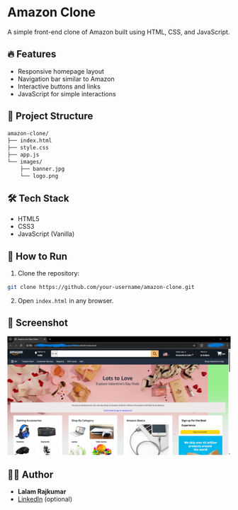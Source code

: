 # Amazon Clone

A simple front-end clone of Amazon built using HTML, CSS, and JavaScript.

## 🔥 Features

- Responsive homepage layout
- Navigation bar similar to Amazon
- Interactive buttons and links
- JavaScript for simple interactions

## 📁 Project Structure

```
amazon-clone/
├── index.html
├── style.css
├── app.js
└── images/
    ├── banner.jpg
    └── logo.png

```

## 🛠️ Tech Stack

- HTML5
- CSS3
- JavaScript (Vanilla)

## 🚀 How to Run

1. Clone the repository:
```bash
git clone https://github.com/your-username/amazon-clone.git
```

2. Open `index.html` in any browser.

## 📸 Screenshot

![Alt text](https://github.com/lalamrajkumar/Amazon-clone/blob/ad71b3e6a391f25fb78348f2a51c883db35364a3/Image/Screenshot%202025-04-06%20235902.png)




## 🧑‍💻 Author

- **Lalam Rajkumar**
- [LinkedIn]([https://linkedin.com/in/your-profile](https://www.linkedin.com/in/lalam-rajkumar-b0b524343?utm_source=share&utm_campaign=share_via&utm_content=profile&utm_medium=android_app)) (optional)
